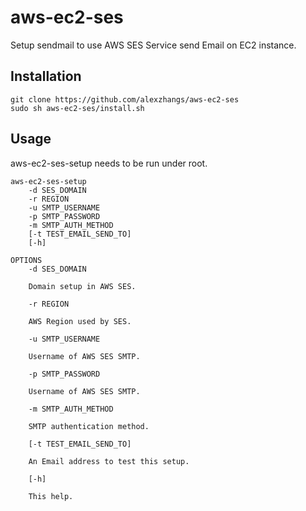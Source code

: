 # aws-ec2-ses

Setup sendmail to use AWS SES Service send Email on EC2 instance.

## Installation

```
git clone https://github.com/alexzhangs/aws-ec2-ses
sudo sh aws-ec2-ses/install.sh
```

## Usage

aws-ec2-ses-setup needs to be run under root.

```
aws-ec2-ses-setup
	-d SES_DOMAIN
	-r REGION
	-u SMTP_USERNAME
	-p SMTP_PASSWORD
    -m SMTP_AUTH_METHOD
	[-t TEST_EMAIL_SEND_TO]
	[-h]

OPTIONS
	-d SES_DOMAIN

	Domain setup in AWS SES.

	-r REGION

	AWS Region used by SES.

	-u SMTP_USERNAME

	Username of AWS SES SMTP.

	-p SMTP_PASSWORD

	Username of AWS SES SMTP.

    -m SMTP_AUTH_METHOD

    SMTP authentication method.

	[-t TEST_EMAIL_SEND_TO]

	An Email address to test this setup.

	[-h]

	This help.
```
